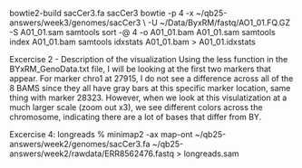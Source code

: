 bowtie2-build sacCer3.fa sacCer3
bowtie -p 4 -x ~/qb25-answers/week3/genomes/sacCer3 \ -U ~/Data/ByxRM/fastq/AO1_01.FQ.GZ -S A01_01.sam
samtools sort -@ 4 -o A01_01.bam A01_01.sam
samtools index A01_01.bam
samtools idxstats A01_01.bam > A01_01.idxstats

Excercise 2 - Description of the visualization
Using the less function in the BYxRM_GenoData.txt file, I will be looking at the first two markers that appear.
For marker chro1 at 27915, I do not see a difference across all of the 8 BAMS since they all have gray bars
at this specific marker location, same thing with marker 28323. However, when we look at this visulatization
at a much larger scale (zoom out x3), we see different colors across the chromosome, indicating there
are a lot of bases that differ from BY. 

Excercise 4: 
longreads % minimap2 -ax map-ont ~/qb25-answers/week2/genomes/sacCer3.fa ~/qb25-answers/week2/rawdata/ERR8562476.fastq > longreads.sam 


